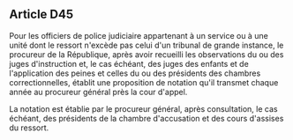 Article D45
----
Pour les officiers de police judiciaire appartenant à un service ou à une unité
dont le ressort n'excède pas celui d'un tribunal de grande instance, le
procureur de la République, après avoir recueilli les observations du ou des
juges d'instruction et, le cas échéant, des juges des enfants et de
l'application des peines et celles du ou des présidents des chambres
correctionnelles, établit une proposition de notation qu'il transmet chaque
année au procureur général près la cour d'appel.

La notation est établie par le procureur général, après consultation, le cas
échéant, des présidents de la chambre d'accusation et des cours d'assises du
ressort.
